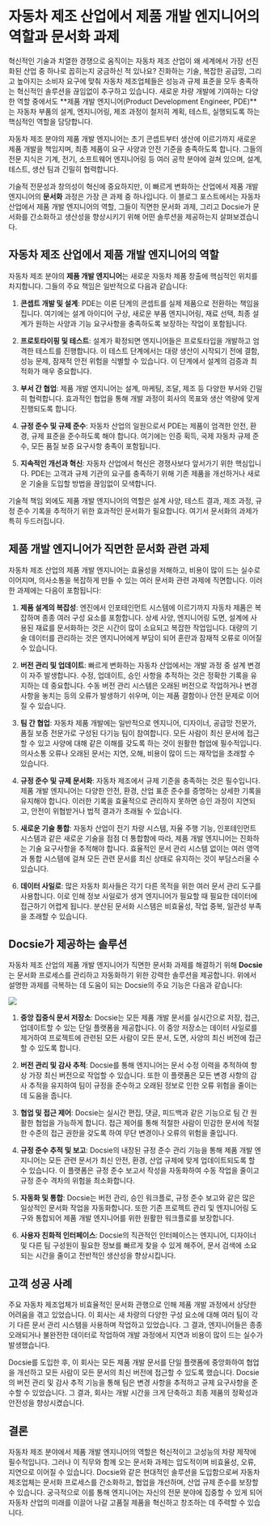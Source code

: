 # 자동차 제조 산업에서 제품 개발 엔지니어의 역할과 문서화 과제

혁신적인 기술과 치열한 경쟁으로 움직이는 자동차 제조 산업이 왜 세계에서 가장 선진화된 산업 중 하나로 꼽히는지 궁금하신 적 있나요? 진화하는 기술, 복잡한 공급망, 그리고 높아지는 소비자 요구에 맞춰 자동차 제조업체들은 성능과 규제 표준을 모두 충족하는 혁신적인 솔루션을 끊임없이 추구하고 있습니다. 새로운 차량 개발에 기여하는 다양한 역할 중에서도 **제품 개발 엔지니어(Product Development Engineer, PDE)**는 자동차 부품의 설계, 엔지니어링, 제조 과정이 철저히 계획, 테스트, 실행되도록 하는 핵심적인 역할을 담당합니다.

자동차 제조 분야의 제품 개발 엔지니어는 초기 콘셉트부터 생산에 이르기까지 새로운 제품 개발을 책임지며, 최종 제품이 요구 사양과 안전 기준을 충족하도록 합니다. 그들의 전문 지식은 기계, 전기, 소프트웨어 엔지니어링 등 여러 공학 분야에 걸쳐 있으며, 설계, 테스트, 생산 팀과 긴밀히 협력합니다.

기술적 전문성과 창의성이 혁신에 중요하지만, 이 빠르게 변화하는 산업에서 제품 개발 엔지니어의 **문서화** 과정은 가장 큰 과제 중 하나입니다. 이 블로그 포스트에서는 자동차 산업에서 제품 개발 엔지니어의 역할, 그들이 직면한 문서화 과제, 그리고 Docsie가 문서화를 간소화하고 생산성을 향상시키기 위해 어떤 솔루션을 제공하는지 살펴보겠습니다.

## 자동차 제조 산업에서 제품 개발 엔지니어의 역할

자동차 제조 분야의 **제품 개발 엔지니어**는 새로운 자동차 제품 창출에 핵심적인 위치를 차지합니다. 그들의 주요 책임은 일반적으로 다음과 같습니다:

1. **콘셉트 개발 및 설계**: PDE는 이론 단계의 콘셉트를 실제 제품으로 전환하는 책임을 집니다. 여기에는 설계 아이디어 구상, 새로운 부품 엔지니어링, 재료 선택, 최종 설계가 원하는 사양과 기능 요구사항을 충족하도록 보장하는 작업이 포함됩니다.

2. **프로토타이핑 및 테스트**: 설계가 확정되면 엔지니어들은 프로토타입을 개발하고 엄격한 테스트를 진행합니다. 이 테스트 단계에서는 대량 생산이 시작되기 전에 결함, 성능 문제, 잠재적 안전 위험을 식별할 수 있습니다. 이 단계에서 설계의 검증과 최적화가 매우 중요합니다.

3. **부서 간 협업**: 제품 개발 엔지니어는 설계, 마케팅, 조달, 제조 등 다양한 부서와 긴밀히 협력합니다. 효과적인 협업을 통해 개발 과정이 회사의 목표와 생산 역량에 맞게 진행되도록 합니다.

4. **규정 준수 및 규제 준수**: 자동차 산업의 일원으로서 PDE는 제품이 엄격한 안전, 환경, 규제 표준을 준수하도록 해야 합니다. 여기에는 인증 획득, 국제 자동차 규제 준수, 모든 품질 보증 요구사항 충족이 포함됩니다.

5. **지속적인 개선과 혁신**: 자동차 산업에서 혁신은 경쟁사보다 앞서가기 위한 핵심입니다. PDE는 고객과 규제 기관의 요구를 충족하기 위해 기존 제품을 개선하거나 새로운 기술을 도입할 방법을 끊임없이 모색합니다.

기술적 책임 외에도 제품 개발 엔지니어의 역할은 설계 사양, 테스트 결과, 제조 과정, 규정 준수 기록을 추적하기 위한 효과적인 문서화가 필요합니다. 여기서 문서화의 과제가 특히 두드러집니다.

## 제품 개발 엔지니어가 직면한 문서화 관련 과제

자동차 제조 산업의 제품 개발 엔지니어는 효율성을 저해하고, 비용이 많이 드는 실수로 이어지며, 의사소통을 복잡하게 만들 수 있는 여러 문서화 관련 과제에 직면합니다. 이러한 과제에는 다음이 포함됩니다:

1. **제품 설계의 복잡성**: 엔진에서 인포테인먼트 시스템에 이르기까지 자동차 제품은 복잡하며 종종 여러 구성 요소를 포함합니다. 상세 사양, 엔지니어링 도면, 설계에 사용된 재료를 문서화하는 것은 시간이 많이 소요되고 복잡한 작업입니다. 대량의 기술 데이터를 관리하는 것은 엔지니어에게 부담이 되어 혼란과 잠재적 오류로 이어질 수 있습니다.

2. **버전 관리 및 업데이트**: 빠르게 변화하는 자동차 산업에서는 개발 과정 중 설계 변경이 자주 발생합니다. 수정, 업데이트, 승인 사항을 추적하는 것은 정확한 기록을 유지하는 데 중요합니다. 수동 버전 관리 시스템은 오래된 버전으로 작업하거나 변경 사항을 놓치는 등의 오류가 발생하기 쉬우며, 이는 제품 결함이나 안전 문제로 이어질 수 있습니다.

3. **팀 간 협업**: 자동차 제품 개발에는 일반적으로 엔지니어, 디자이너, 공급망 전문가, 품질 보증 전문가로 구성된 다기능 팀이 참여합니다. 모든 사람이 최신 문서에 접근할 수 있고 사양에 대해 같은 이해를 갖도록 하는 것이 원활한 협업에 필수적입니다. 의사소통 오류나 오래된 문서는 지연, 오해, 비용이 많이 드는 재작업을 초래할 수 있습니다.

4. **규정 준수 및 규제 문서화**: 자동차 제조에서 규제 기준을 충족하는 것은 필수입니다. 제품 개발 엔지니어는 다양한 안전, 환경, 산업 표준 준수를 증명하는 상세한 기록을 유지해야 합니다. 이러한 기록을 효율적으로 관리하지 못하면 승인 과정이 지연되고, 안전이 위협받거나 법적 결과가 초래될 수 있습니다.

5. **새로운 기술 통합**: 자동차 산업이 전기 차량 시스템, 자율 주행 기능, 인포테인먼트 시스템과 같은 새로운 기술을 점점 더 통합함에 따라, 제품 개발 엔지니어는 진화하는 기술 요구사항을 추적해야 합니다. 효율적인 문서 관리 시스템 없이는 여러 영역과 통합 시스템에 걸쳐 모든 관련 문서를 최신 상태로 유지하는 것이 부담스러울 수 있습니다.

6. **데이터 사일로**: 많은 자동차 회사들은 각기 다른 목적을 위한 여러 문서 관리 도구를 사용합니다. 이로 인해 정보 사일로가 생겨 엔지니어가 필요할 때 필요한 데이터에 접근하기 어렵게 됩니다. 분산된 문서화 시스템은 비효율성, 작업 중복, 일관성 부족을 초래할 수 있습니다.

## Docsie가 제공하는 솔루션

자동차 제조 산업의 제품 개발 엔지니어가 직면한 문서화 과제를 해결하기 위해 **Docsie**는 문서화 프로세스를 관리하고 자동화하기 위한 강력한 솔루션을 제공합니다. 위에서 설명한 과제를 극복하는 데 도움이 되는 Docsie의 주요 기능은 다음과 같습니다:

![](https://cdn.docsie.io/workspace_PxAvC1Uenuc7ad6H3/doc_wn84Jkoc6hIMTO2eE/file_o4dMLXB1O9CRglFwA/image_1d51ede9-0bb1-71be-6096-eee09c193c1a.jpg)

1. **중앙 집중식 문서 저장소**: Docsie는 모든 제품 개발 문서를 실시간으로 저장, 접근, 업데이트할 수 있는 단일 플랫폼을 제공합니다. 이 중앙 저장소는 데이터 사일로를 제거하여 프로젝트에 관련된 모든 사람이 모든 문서, 도면, 사양의 최신 버전에 접근할 수 있도록 합니다.

2. **버전 관리 및 감사 추적**: Docsie를 통해 엔지니어는 문서 수정 이력을 추적하여 항상 가장 최신 버전으로 작업할 수 있습니다. 또한 이 플랫폼은 모든 변경 사항의 감사 추적을 유지하여 팀이 규정을 준수하고 오래된 정보로 인한 오류 위험을 줄이는 데 도움을 줍니다.

3. **협업 및 접근 제어**: Docsie는 실시간 편집, 댓글, 피드백과 같은 기능으로 팀 간 원활한 협업을 가능하게 합니다. 접근 제어를 통해 적절한 사람이 민감한 문서에 적절한 수준의 접근 권한을 갖도록 하여 무단 변경이나 오류의 위험을 줄입니다.

4. **규정 준수 추적 및 보고**: Docsie의 내장된 규정 준수 관리 기능을 통해 제품 개발 엔지니어는 모든 관련 문서가 최신 안전, 환경, 산업 규제에 맞게 업데이트되도록 할 수 있습니다. 이 플랫폼은 규정 준수 보고서 작성을 자동화하여 수동 작업을 줄이고 규정 준수 격차의 위험을 최소화합니다.

5. **자동화 및 통합**: Docsie는 버전 관리, 승인 워크플로, 규정 준수 보고와 같은 많은 일상적인 문서화 작업을 자동화합니다. 또한 기존 프로젝트 관리 및 엔지니어링 도구와 통합되어 제품 개발 엔지니어를 위한 원활한 워크플로를 보장합니다.

6. **사용자 친화적 인터페이스**: Docsie의 직관적인 인터페이스는 엔지니어, 디자이너 및 다른 팀 구성원이 필요한 정보를 빠르게 찾을 수 있게 해주어, 문서 검색에 소요되는 시간을 줄이고 전반적인 생산성을 향상시킵니다.

## 고객 성공 사례

주요 자동차 제조업체가 비효율적인 문서화 관행으로 인해 제품 개발 과정에서 상당한 어려움을 겪고 있었습니다. 이 회사는 새 차량의 다양한 구성 요소에 대해 여러 팀이 각기 다른 문서 관리 시스템을 사용하며 작업하고 있었습니다. 그 결과, 엔지니어들은 종종 오래되거나 불완전한 데이터로 작업하여 개발 과정에서 지연과 비용이 많이 드는 실수가 발생했습니다.

Docsie를 도입한 후, 이 회사는 모든 제품 개발 문서를 단일 플랫폼에 중앙화하여 협업을 개선하고 모든 사람이 모든 문서의 최신 버전에 접근할 수 있도록 했습니다. Docsie의 버전 관리 및 감사 추적 기능을 통해 팀은 변경 사항을 추적하고 규제 요구사항을 준수할 수 있었습니다. 그 결과, 회사는 개발 시간을 크게 단축하고 최종 제품의 정확성과 안전성을 향상시켰습니다.

## 결론

자동차 제조 분야에서 제품 개발 엔지니어의 역할은 혁신적이고 고성능의 차량 제작에 필수적입니다. 그러나 이 직무와 함께 오는 문서화 과제는 압도적이며 비효율성, 오류, 지연으로 이어질 수 있습니다. Docsie와 같은 현대적인 솔루션을 도입함으로써 자동차 제조업체는 문서화 프로세스를 간소화하고, 협업을 개선하며, 산업 규제 준수를 보장할 수 있습니다. 궁극적으로 이를 통해 엔지니어는 자신의 전문 분야에 집중할 수 있게 되어 자동차 산업의 미래를 이끌어 나갈 고품질 제품을 혁신하고 창조하는 데 주력할 수 있습니다.